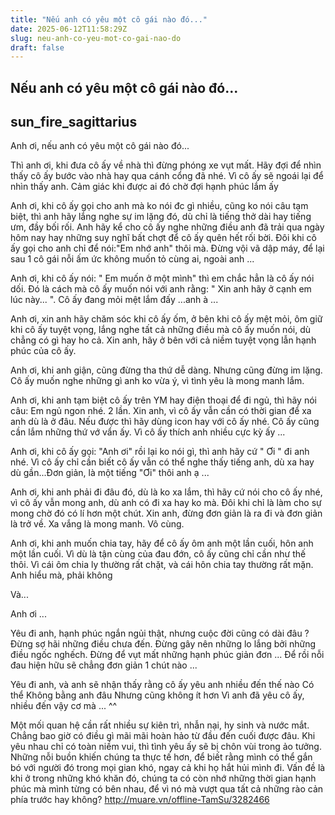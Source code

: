 ```yaml
---
title: "Nếu anh có yêu một cô gái nào đó..."
date: 2025-06-12T11:58:29Z
slug: neu-anh-co-yeu-mot-co-gai-nao-do
draft: false
---
```


## Nếu anh có yêu một cô gái nào đó...

## sun_fire_sagittarius

Anh ơi, nếu anh có yêu một cô gái nào đó...
 
Thì anh ơi, khi đưa cô ấy về nhà thì đừng phóng xe vụt mất. Hãy đợi để nhìn thấy cô ấy bước vào nhà hay qua cánh cổng đã nhé. Vì cô ấy sẽ ngoái lại để nhìn thấy anh. Cảm giác khi được ai đó chờ đợi hạnh phúc lắm ấy 
 
Anh ơi, khi cô ấy gọi cho anh mà ko nói đc gì nhiều, cũng ko nói câu tạm biệt, thì anh hãy lắng nghe sự im lặng đó, dù chỉ là tiếng thở dài hay tiếng ưm, đầy bối rối. Anh hãy kể cho cô ấy nghe những điều anh đã trải qua ngày hôm nay hay những suy nghĩ bất chợt để cô ấy quên hết rối bời. Đôi khi cô ấy gọi cho anh chỉ để nói:"Em nhớ anh" thôi mà. Đừng vội vã dập máy, để lại sau 1 cô gái nỗi ấm ức không muốn tỏ cùng ai, ngoài anh ...
 
Anh ơi, khi cô ấy nói: " Em muốn ở một mình" thì em chắc hẳn là cô ấy nói dối. Đó là cách mà cô ấy muốn nói với anh rằng: " Xin anh hãy ở cạnh em lúc này... ". Cô ấy đang mỏi mệt lắm đấy ...anh à ...
 
Anh ơi, xin anh hãy chăm sóc khi cô ấy ốm, ở bên khi cô ấy mệt mỏi, ôm giữ khi cô ấy tuyệt vọng, lắng nghe tất cả những điều mà cô ấy muốn nói, dù chẳng có gì hay ho cả. Xin anh, hãy ở bên với cả niềm tuyệt vọng lẫn hạnh phúc của cô ấy.
 
Anh ơi, khi anh giận, cũng đừng tha thứ dễ dàng. Nhưng cũng đừng im lặng. Cô ấy muốn nghe những gì anh ko vừa ý, vì tình yêu là mong manh lắm.
 
 
Anh ơi, khi anh tạm biệt cô ấy trên YM hay điện thoại để đi ngủ, thì hãy nói câu: Em ngủ ngon nhé. 2 lần. Xin anh, vì cô ấy vẫn cần có thời gian để xa anh dù là ở đâu. Nếu được thì hãy dùng icon  hay  với cô ấy nhé. Cô ấy cũng cần lắm những thứ vớ vẩn ấy. Vì cô ấy thích anh nhiều cực kỳ ấy ...
 
Anh ơi, khi cô ấy gọi: "Anh ơi" rồi lại ko nói gì, thì anh hãy cứ " Ơi " đi anh nhé. Vì cô ấy chỉ cần biết cô ấy vẫn có thể nghe thấy tiếng anh, dù xa hay dù gần...Đơn giản, là một tiếng "Ơi" thôi anh ạ ...
 
Anh ơi, khi anh phải đi đâu đó, dù là ko xa lắm, thì hãy cứ nói cho cô ấy nhé, vì cô ấy vẫn mong anh, dù anh có đi xa hay ko mà. Đôi khi chỉ là làm cho sự mong chờ đó có lí hơn một chút. Xin anh, đừng đơn giản là ra đi và đơn giản là trở về. Xa vắng là mong manh. Vô cùng.
 
Anh ơi, khi anh muốn chia tay, hãy để cô ấy ôm anh một lần cuối, hôn anh một lần cuối. Vì dù là tận cùng của đau đớn, cô ấy cũng chỉ cần như thế thôi. Vì cái ôm chia ly thường rất chặt, và cái hôn chia tay thường rất mặn. Anh hiểu mà, phải không 
 
Và...
 
Anh ơi ...
 
Yêu đi anh, hạnh phúc ngắn ngủi thật, nhưng cuộc đời cũng có dài đâu ? Đừng sợ hãi những điều chưa đến. Đừng gây nên những lo lắng bởi những điều ngốc nghếch. Đừng để vụt mất những hạnh phúc giản đơn ... Để rồi nỗi đau hiện hữu sẽ chẳng đơn giản 1 chút nào ... 
 
 
Yêu đi anh, và anh sẽ nhận thấy rằng cô ấy yêu anh nhiều đến thế nào 
Có thể
Không bằng anh đâu
Nhưng cũng không ít hơn
Vì anh đã yêu cô ấy, nhiều đến vậy cơ mà ... ^^

Một mối quan hệ cần rất nhiều sự kiên trì, nhẫn nại, hy sinh và nước mắt. Chẳng bao giờ có điều gì mãi mãi hoàn hảo từ đầu đến cuối được đâu. Khi yêu nhau chỉ có toàn niềm vui, thì tình yêu ấy sẽ bị chôn vùi trong ảo tưởng. Những nỗi buồn khiến chúng ta thực tế hơn, để biết rằng mình có thể gắn bó với người đó trong mọi gian khó, ngay cả khi họ hắt hủi mình đi. Vấn đề là khi ở trong những khó khăn đó, chúng ta có còn nhớ những thời gian hạnh phúc mà mình từng có bên nhau, để vì nó mà vượt qua tất cả những rào cản phía trước hay không?
http://muare.vn/offline-TamSu/3282466